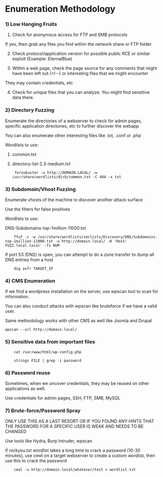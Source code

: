 # Enumeration Methodology

### 1) Low Hanging Fruits

1) Check for anonymous access for FTP and SMB protocols

If yes, then grab any files you find within the network share or FTP folder

2) Check protocol/application version for possible public RCE or similar exploit (Example: EternalBlue)

3) Within a web page, check the page source for any comments that might have been left out (<!--) or interesting files that we might encounter

They may contain credentials, etc

4) Check for unique files that you can analyze. You might find sensitive data there.

### 2) Directory Fuzzing

Enumerate the directories of a webserver to check for admin pages, specific application directories, etc to further discover the webapp

You can also enumerate other interesting files like .txt, .conf or .php 

Wordlists to use: 

1) common.txt

2) directory-list-2.3-medium.txt

        feroxbuster -u http://DOMAIN.LOCAL/ -w /usr/share/wordlists/dirb/common.txt -C 404 -x txt

### 3) Subdomain/Vhost Fuzzing

Enumerate vhosts of the machine to discover another attack surface

Use the filters for false positives

Wordlists to use:

DNS-Subdomains-top-1million-11000.txt

        ffuf -c -w /usr/share/wordlists/seclists/Discovery/DNS/Subdomains-top-1million-11000.txt -u http://domain.local/ -H 'Host: FUZZ.local.local' -fs NUM

If port 53 (DNS) is open, you can attempt to do a zone transfer to dump all DNS entries from a host

        dig axfr TARGET_IP

### 4) CMS Enumeration

If we find a wordpress installation on the server, use wpscan tool to scan for information.

You can also conduct attacks with wpscan like bruteforce if we have a valid user.

Same methodology works with other CMS as well like Joomla and Drupal

    wpscan --url http://domain.local/

### 5) Sensitive data from important files

        cat /var/www/html/wp-config.php

        strings FILE | grep -i password

### 6) Password reuse

Sometimes, when we uncover credentials, they may be reused on other applications as well.

Use credentials for admin pages, SSH, FTP, SMB, MySQL

### 7) Brute-force/Password Spray 

ONLY USE THIS AS A LAST RESORT OR IF YOU FOUND ANY HINTS THAT THE PASSWORD FOR A SPECIFIC USER IS WEAK AND NEEDS TO BE CHANGED

Use tools like Hydra, Burp Intruder, wpscan

If rockyou.txt wordlist takes a long time to crack a password (10-30 minutes), use cewl on a target webserver to create a custom wordlist, then use this to crack the password

        cewl -u http://domain.local/whatever/test > wordlist.txt
